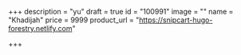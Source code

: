 +++
description = "yu"
draft = true
id = "100991"
image = ""
name = "Khadijah"
price = 9999
product_url = "https://snipcart-hugo-forestry.netlify.com"

+++
